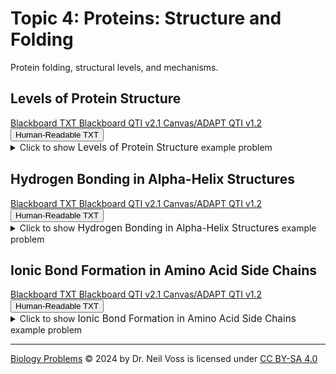 # Topic 4: Proteins: Structure and Folding

Protein folding, structural levels, and mechanisms.

## Levels of Protein Structure

<div id="MC-levels_of_protein_structure-button-container" class="button-container">
<a class="md-button custom-button bb_text" href="bbq-MC-levels_of_protein_structure-questions.txt" download title="Download bbq-MC-levels_of_protein_structure-questions.txt" aria-label="Click to download the Blackboard TXT file (bbq-MC-levels_of_protein_structure-questions.txt)">
    <i class="fa fa-download"></i>Blackboard TXT
</a>
<a class="md-button custom-button bb_qti" href="downloads/blackboard_qti_v2_1-MC-levels_of_protein_structure.zip" download title="Download blackboard_qti_v2_1-MC-levels_of_protein_structure.zip" aria-label="Click to download the Blackboard QTI v2.1 file (blackboard_qti_v2_1-MC-levels_of_protein_structure.zip)">
    <i class="fa fa-download"></i>Blackboard QTI v2.1
</a>
<a class="md-button custom-button canvas_qti" href="downloads/canvas_qti_v1_2-MC-levels_of_protein_structure.zip" download title="Download canvas_qti_v1_2-MC-levels_of_protein_structure.zip" aria-label="Click to download the Canvas/ADAPT QTI v1.2 file (canvas_qti_v1_2-MC-levels_of_protein_structure.zip)">
    <i class="fa fa-download"></i>Canvas/ADAPT QTI v1.2
</a>
<button class="md-button custom-button human_read" onclick="window.open('downloads/human_readable-MC-levels_of_protein_structure.html', '_blank')" title="View human_readable-MC-levels_of_protein_structure.html" aria-label="Click to view the Human-Readable TXT file (human_readable-MC-levels_of_protein_structure.html)">
    <i class="fa fa-eye"></i> Human-Readable TXT
</button>
</div><details>
  <summary>Click 
    <span style='font-weight: normal;'>
       to show
    </span>
    <span style='font-size: 1.1em; color: var(--md-primary-fg-color--dark)'>
      Levels of Protein Structure
    </span>
    <span style='font-weight: normal;'>
      example problem
    </span>
  </summary>
  {% include "biochemistry/topic04/downloads/selftest-MC-levels_of_protein_structure.html" %}

</details>


## Hydrogen Bonding in Alpha-Helix Structures

<div id="alpha_helix_h-bonds-MC-button-container" class="button-container">
<a class="md-button custom-button bb_text" href="bbq-alpha_helix_h-bonds-MC-questions.txt" download title="Download bbq-alpha_helix_h-bonds-MC-questions.txt" aria-label="Click to download the Blackboard TXT file (bbq-alpha_helix_h-bonds-MC-questions.txt)">
    <i class="fa fa-download"></i>Blackboard TXT
</a>
<a class="md-button custom-button bb_qti" href="downloads/blackboard_qti_v2_1-alpha_helix_h-bonds-MC.zip" download title="Download blackboard_qti_v2_1-alpha_helix_h-bonds-MC.zip" aria-label="Click to download the Blackboard QTI v2.1 file (blackboard_qti_v2_1-alpha_helix_h-bonds-MC.zip)">
    <i class="fa fa-download"></i>Blackboard QTI v2.1
</a>
<a class="md-button custom-button canvas_qti" href="downloads/canvas_qti_v1_2-alpha_helix_h-bonds-MC.zip" download title="Download canvas_qti_v1_2-alpha_helix_h-bonds-MC.zip" aria-label="Click to download the Canvas/ADAPT QTI v1.2 file (canvas_qti_v1_2-alpha_helix_h-bonds-MC.zip)">
    <i class="fa fa-download"></i>Canvas/ADAPT QTI v1.2
</a>
<button class="md-button custom-button human_read" onclick="window.open('downloads/human_readable-alpha_helix_h-bonds-MC.html', '_blank')" title="View human_readable-alpha_helix_h-bonds-MC.html" aria-label="Click to view the Human-Readable TXT file (human_readable-alpha_helix_h-bonds-MC.html)">
    <i class="fa fa-eye"></i> Human-Readable TXT
</button>
</div><details>
  <summary>Click 
    <span style='font-weight: normal;'>
       to show
    </span>
    <span style='font-size: 1.1em; color: var(--md-primary-fg-color--dark)'>
      Hydrogen Bonding in Alpha-Helix Structures
    </span>
    <span style='font-weight: normal;'>
      example problem
    </span>
  </summary>
  {% include "biochemistry/topic04/downloads/selftest-alpha_helix_h-bonds-MC.html" %}

</details>


## Ionic Bond Formation in Amino Acid Side Chains

<div id="ionic_bond_amino_acids-button-container" class="button-container">
<a class="md-button custom-button bb_text" href="bbq-ionic_bond_amino_acids-questions.txt" download title="Download bbq-ionic_bond_amino_acids-questions.txt" aria-label="Click to download the Blackboard TXT file (bbq-ionic_bond_amino_acids-questions.txt)">
    <i class="fa fa-download"></i>Blackboard TXT
</a>
<a class="md-button custom-button bb_qti" href="downloads/blackboard_qti_v2_1-ionic_bond_amino_acids.zip" download title="Download blackboard_qti_v2_1-ionic_bond_amino_acids.zip" aria-label="Click to download the Blackboard QTI v2.1 file (blackboard_qti_v2_1-ionic_bond_amino_acids.zip)">
    <i class="fa fa-download"></i>Blackboard QTI v2.1
</a>
<a class="md-button custom-button canvas_qti" href="downloads/canvas_qti_v1_2-ionic_bond_amino_acids.zip" download title="Download canvas_qti_v1_2-ionic_bond_amino_acids.zip" aria-label="Click to download the Canvas/ADAPT QTI v1.2 file (canvas_qti_v1_2-ionic_bond_amino_acids.zip)">
    <i class="fa fa-download"></i>Canvas/ADAPT QTI v1.2
</a>
<button class="md-button custom-button human_read" onclick="window.open('downloads/human_readable-ionic_bond_amino_acids.html', '_blank')" title="View human_readable-ionic_bond_amino_acids.html" aria-label="Click to view the Human-Readable TXT file (human_readable-ionic_bond_amino_acids.html)">
    <i class="fa fa-eye"></i> Human-Readable TXT
</button>
</div><details>
  <summary>Click 
    <span style='font-weight: normal;'>
       to show
    </span>
    <span style='font-size: 1.1em; color: var(--md-primary-fg-color--dark)'>
      Ionic Bond Formation in Amino Acid Side Chains
    </span>
    <span style='font-weight: normal;'>
      example problem
    </span>
  </summary>
  {% include "biochemistry/topic04/downloads/selftest-ionic_bond_amino_acids.html" %}

</details>

---

<a href="https://biologyproblems.org/">Biology Problems</a> © 2024 by Dr. Neil Voss is licensed under <a href="https://creativecommons.org/licenses/by-sa/4.0/">CC BY-SA 4.0</a><img src="https://mirrors.creativecommons.org/presskit/icons/cc.svg" alt="" style="max-width: 1em;max-height:1em;margin-left: .2em;"><img 
src="https://mirrors.creativecommons.org/presskit/icons/by.svg" alt="" style="max-width: 1em;max-height:1em;margin-left: .2em;"><img src="https://mirrors.creativecommons.org/presskit/icons/sa.svg" alt="" style="max-width: 1em;max-height:1em;margin-left: .2em;">